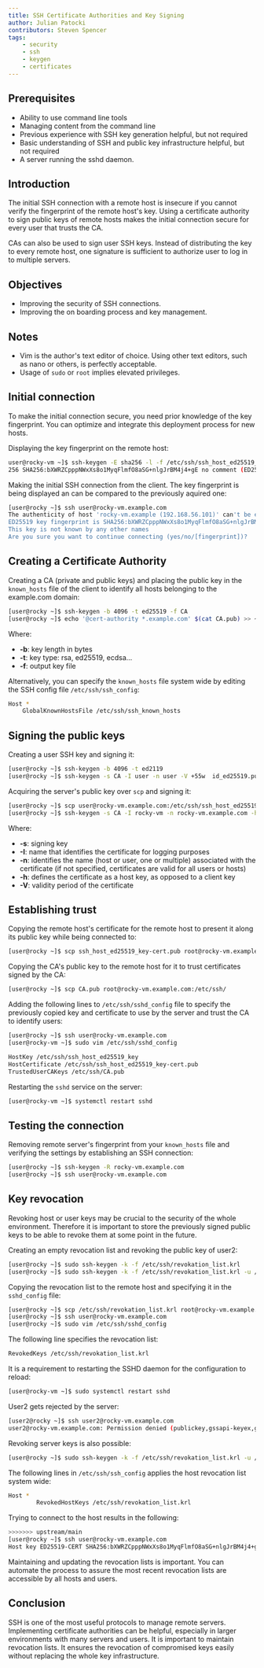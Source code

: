 ```yaml
---
title: SSH Certificate Authorities and Key Signing
author: Julian Patocki
contributors: Steven Spencer
tags:
    - security
    - ssh
    - keygen
    - certificates
---
```


## Prerequisites

* Ability to use command line tools
* Managing content from the command line
* Previous experience with SSH key generation helpful, but not required
* Basic understanding of SSH and public key infrastructure helpful, but not required
* A server running the sshd daemon.

## Introduction

The initial SSH connection with a remote host is insecure if you cannot verify the fingerprint of the remote host's key. Using a certificate authority to sign public keys of remote hosts makes the initial connection secure for every user that trusts the CA.

CAs can also be used to sign user SSH keys. Instead of distributing the key to every remote host, one signature is sufficient to authorize user to log in to multiple servers.

## Objectives

* Improving the security of SSH connections.
* Improving the on boarding process and key management.

## Notes

* Vim is the author's text editor of choice. Using other text editors, such as nano or others, is perfectly acceptable.
* Usage of `sudo` or `root` implies elevated privileges.

## Initial connection

To make the initial connection secure, you need prior knowledge of the key fingerprint. You can optimize and integrate this deployment process for new hosts.

Displaying the key fingerprint on the remote host:

```bash
user@rocky-vm ~]$ ssh-keygen -E sha256 -l -f /etc/ssh/ssh_host_ed25519_key.pub 
256 SHA256:bXWRZCpppNWxXs8o1MyqFlmfO8aSG+nlgJrBM4j4+gE no comment (ED25519)
```

Making the initial SSH connection from the client. The key fingerprint is being displayed an can be compared to the previously aquired one:

```bash
[user@rocky ~]$ ssh user@rocky-vm.example.com
The authenticity of host 'rocky-vm.example (192.168.56.101)' can't be established.
ED25519 key fingerprint is SHA256:bXWRZCpppNWxXs8o1MyqFlmfO8aSG+nlgJrBM4j4+gE.
This key is not known by any other names
Are you sure you want to continue connecting (yes/no/[fingerprint])?
```

## Creating a Certificate Authority

Creating a CA (private and public keys) and placing the public key in the `known_hosts` file of the client to identify all hosts belonging to the example.com domain:

```bash
[user@rocky ~]$ ssh-keygen -b 4096 -t ed25519 -f CA
[user@rocky ~]$ echo '@cert-authority *.example.com' $(cat CA.pub) >> ~/.ssh/known_hosts
```

Where:

* **-b**: key length in bytes
* **-t**: key type: rsa, ed25519, ecdsa...
* **-f**: output key file

Alternatively, you can specify the `known_hosts` file system wide by editing the SSH config file `/etc/ssh/ssh_config`:

```bash
Host *
    GlobalKnownHostsFile /etc/ssh/ssh_known_hosts
```

## Signing the public keys

Creating a user SSH key and signing it:

```bash
[user@rocky ~]$ ssh-keygen -b 4096 -t ed2119
[user@rocky ~]$ ssh-keygen -s CA -I user -n user -V +55w  id_ed25519.pub
```

Acquiring the server's public key over `scp` and signing it:

```bash
[user@rocky ~]$ scp user@rocky-vm.example.com:/etc/ssh/ssh_host_ed25519_key.pub .
[user@rocky ~]$ ssh-keygen -s CA -I rocky-vm -n rocky-vm.example.com -h -V +55w ssh_host_ed25519_key.pub
```

Where:

* **-s**: signing key
* **-I**: name that identifies the certificate for logging purposes
* **-n**: identifies the name (host or user, one or multiple) associated with the certificate (if not specified, certificates are valid for all users or hosts)
* **-h**: defines the certificate as a host key, as opposed to a client key
* **-V**: validity period of the certificate

## Establishing trust

Copying the remote host's certificate for the remote host to present it along its public key while being connected to:

```bash
[user@rocky ~]$ scp ssh_host_ed25519_key-cert.pub root@rocky-vm.example.com:/etc/ssh/
```

Copying the CA's public key to the remote host for it to trust certificates signed by the CA:

```bash
[user@rocky ~]$ scp CA.pub root@rocky-vm.example.com:/etc/ssh/
```

Adding the following lines to `/etc/ssh/sshd_config` file to specify the previously copied key and certificate to use by the server and trust the CA to identify users:

```bash
[user@rocky ~]$ ssh user@rocky-vm.example.com
[user@rocky-vm ~]$ sudo vim /etc/ssh/sshd_config
```

```bash
HostKey /etc/ssh/ssh_host_ed25519_key
HostCertificate /etc/ssh/ssh_host_ed25519_key-cert.pub
TrustedUserCAKeys /etc/ssh/CA.pub
```

Restarting the `sshd` service on the server:

```bash
[user@rocky-vm ~]$ systemctl restart sshd
```

## Testing the connection

Removing remote server's fingerprint from your `known_hosts` file and verifying the settings by establishing an SSH connection:

```bash
[user@rocky ~]$ ssh-keygen -R rocky-vm.example.com
[user@rocky ~]$ ssh user@rocky-vm.example.com
```

## Key revocation

Revoking host or user keys may be crucial to the security of the whole environment. Therefore it is important to store the previously signed public keys to be able to revoke them at some point in the future.

Creating an empty revocation list and revoking the public key of user2:

```bash
[user@rocky ~]$ sudo ssh-keygen -k -f /etc/ssh/revokation_list.krl
[user@rocky ~]$ sudo ssh-keygen -k -f /etc/ssh/revokation_list.krl -u /path/to/user2_id_ed25519.pub
```

Copying the revocation list to the remote host and specifying it in the `sshd_config` file:

```bash
[user@rocky ~]$ scp /etc/ssh/revokation_list.krl root@rocky-vm.example.com:/etc/ssh/
[user@rocky ~]$ ssh user@rocky-vm.example.com
[user@rocky ~]$ sudo vim /etc/ssh/sshd_config
```

The following line specifies the revocation list:

```bash
RevokedKeys /etc/ssh/revokation_list.krl
```

It is a requirement to restarting the SSHD daemon for the configuration to reload:

```bash
[user@rocky-vm ~]$ sudo systemctl restart sshd
```

User2 gets rejected by the server:

```bash
[user2@rocky ~]$ ssh user2@rocky-vm.example.com
user2@rocky-vm.example.com: Permission denied (publickey,gssapi-keyex,gssapi-with-mic).
```

Revoking server keys is also possible:

```bash
[user@rocky ~]$ sudo ssh-keygen -k -f /etc/ssh/revokation_list.krl -u /path/to/ssh_host_ed25519_key.pub
```

The following lines in `/etc/ssh/ssh_config` applies the host revocation list system wide:

```bash
Host *
        RevokedHostKeys /etc/ssh/revokation_list.krl
```

Trying to connect to the host results in the following:

```bash
>>>>>>> upstream/main
[user@rocky ~]$ ssh user@rocky-vm.example.com
Host key ED25519-CERT SHA256:bXWRZCpppNWxXs8o1MyqFlmfO8aSG+nlgJrBM4j4+gE revoked by file /etc/ssh/revokation_list.krl
```

Maintaining and updating the revocation lists is important. You can automate the process to assure the most recent revocation lists are accessible by all hosts and users.

## Conclusion

SSH is one of the most useful protocols to manage remote servers. Implementing certificate authorities can be helpful, especially in larger environments with many servers and users.
It is important to maintain revocation lists. It ensures the revocation of compromised keys easily without replacing the whole key infrastructure.
